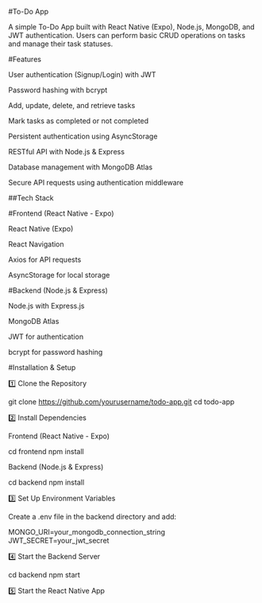 #To-Do App

A simple To-Do App built with React Native (Expo), Node.js, MongoDB, and JWT authentication. Users can perform basic CRUD operations on tasks and manage their task statuses.

#Features

User authentication (Signup/Login) with JWT

Password hashing with bcrypt

Add, update, delete, and retrieve tasks

Mark tasks as completed or not completed

Persistent authentication using AsyncStorage

RESTful API with Node.js & Express

Database management with MongoDB Atlas

Secure API requests using authentication middleware

##Tech Stack

#Frontend (React Native - Expo)

React Native (Expo)

React Navigation

Axios for API requests

AsyncStorage for local storage

#Backend (Node.js & Express)

Node.js with Express.js

MongoDB Atlas

JWT for authentication

bcrypt for password hashing

#Installation & Setup

1️⃣ Clone the Repository

 git clone https://github.com/yourusername/todo-app.git
 cd todo-app

2️⃣ Install Dependencies

Frontend (React Native - Expo)

 cd frontend
 npm install

Backend (Node.js & Express)

 cd backend
 npm install

3️⃣ Set Up Environment Variables

Create a .env file in the backend directory and add:

 MONGO_URI=your_mongodb_connection_string
 JWT_SECRET=your_jwt_secret

4️⃣ Start the Backend Server

 cd backend
 npm start

5️⃣ Start the React Native App
